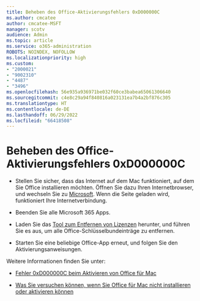 ```yaml
---
title: Beheben des Office-Aktivierungsfehlers 0xD000000C
ms.author: cmcatee
author: cmcatee-MSFT
manager: scotv
audience: Admin
ms.topic: article
ms.service: o365-administration
ROBOTS: NOINDEX, NOFOLLOW
ms.localizationpriority: high
ms.custom:
- "2000021"
- "9002310"
- "4487"
- "3496"
ms.openlocfilehash: 56e935a936971be032f60ce3babea65061306640
ms.sourcegitcommit: c4e8c29a94f840816a023131ea7b4a2bf876c305
ms.translationtype: HT
ms.contentlocale: de-DE
ms.lasthandoff: 06/29/2022
ms.locfileid: "66418508"
---
```

# <a name="resolve-office-activation-error-0xd000000c"></a>Beheben des Office-Aktivierungsfehlers 0xD000000C

- Stellen Sie sicher, dass das Internet auf dem Mac funktioniert, auf dem Sie Office installieren möchten. Öffnen Sie dazu Ihren Internetbrowser, und wechseln Sie zu [Microsoft](https://www.microsoft.com). Wenn die Seite geladen wird, funktioniert Ihre Internetverbindung.

- Beenden Sie alle Microsoft 365 Apps.

- Laden Sie das [Tool zum Entfernen von Lizenzen](https://go.microsoft.com/fwlink/?linkid=849815) herunter, und führen Sie es aus, um alle Office-Schlüsselbundeinträge zu entfernen.

- Starten Sie eine beliebige Office-App erneut, und folgen Sie den Aktivierungsanweisungen.

Weitere Informationen finden Sie unter:

- [Fehler 0xD000000C beim Aktivieren von Office für Mac](https://support.office.com/article/error-0xd000000c-when-activating-office-for-mac-da865931-4658-4829-ba2d-8133390c6d25)

- [Was Sie versuchen können, wenn Sie Office für Mac nicht installieren oder aktivieren können](https://support.office.com/article/what-to-try-if-you-can-t-install-or-activate-office-for-mac-5efba2b4-b1e6-4e5f-bf3c-6ab945d03dea)
